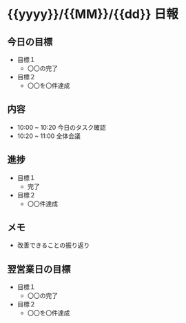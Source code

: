 # {{yyyy}}/{{MM}}/{{dd}} 日報

## 今日の目標
- 目標１
    - 〇〇の完了
- 目標２
    - 〇〇を〇件達成


## 内容
- 10:00 ~ 10:20 今日のタスク確認
- 10:20 ~ 11:00 全体会議


## 進捗
- 目標１
    - 完了
- 目標２
    - 〇〇件達成


## メモ
- 改善できることの振り返り


## 翌営業日の目標
- 目標１
    - 〇〇の完了
- 目標２
    - 〇〇を〇件達成
